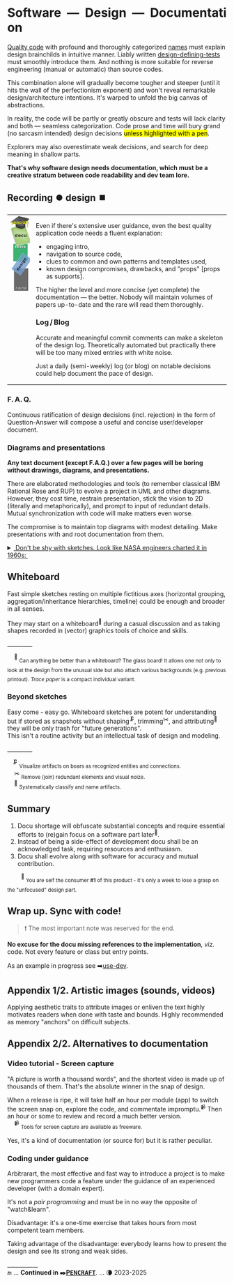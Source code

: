 # Software&nbsp;&nbsp;&mdash;&nbsp;&nbsp;Design&nbsp;&nbsp;&mdash;&nbsp;&nbsp;Documentation

[Quality code](../../QA/README+/code-quality.md) with profound and thoroughly categorized [names](../../design/names) must explain design brainchilds in intuitive manner. 
Liably written [design-defining-tests](../../design/drive/) must smoothly introduce them. And nothing is more suitable for reverse engineering (manual or automatic) than source codes. 

This combination alone will gradually become tougher and steeper (until it hits the wall of the perfectionism exponent) and won't reveal remarkable design/architecture intentions. 
It's warped to unfold the big canvas of abstractions.

In reality, the code will be partly or greatly obscure and tests will lack clarity and both &mdash; seamless categorization. 
Code prose and time will bury grand (no sarcasm intended) design decisions <mark>unless highlighted with a pen</mark>.

Explorers may also overestimate weak decisions, and search for deep meaning in shallow parts.

**That's why software design needs documentation, which must be a creative stratum between code readability and dev team lore.**

## Recording ⏺️ design ⏹️

<table><tr valign="top"><td><picture><img alt="&nbsp;Docu pillar" src="../../../_rsc/_img/illus/docu/docu_pillar.jpg" /></picture></td><td>

Even if there's extensive user guidance, even the best quality application code needs a fluent explanation: 

* engaging intro,
* navigation to source code,
* clues to common and own patterns and templates used,
* known design compromises, drawbacks, and "props" [props as supports].

The higher the level and more concise (yet complete) the documentation &mdash; the better. Nobody will maintain volumes of papers up-to-date and the rare will read them thoroughly.

### Log&thinsp;/&thinsp;Blog

Accurate and meaningful commit comments can make a skeleton of the design log. Theoretically automated but practically there will be too many mixed entries with white noise.

Just a daily (semi-weekly) log (or blog) on notable decisions could help document the pace of design. 
  
</td></tr></table>

### F.&thinsp;A.&thinsp;Q.

Continuous ratification of design decisions (incl. rejection) in the form of Question-Answer will compose a useful and concise user/developer document. 

### Diagrams and presentations

**Any text document (except F.A.Q.) over a few pages will be boring without drawings, diagrams, and presentations.**

There are elaborated methodologies and tools (to remember classical IBM Rational Rose and RUP) to evolve a project in UML and other diagrams. 
However, they cost time, restrain presentation, stick the vision to 2D (literally and metaphorically), and prompt to input of redundant details. Mutual synchronization with code will make matters even worse.

The compromise is to maintain top diagrams with modest detailing. Make presentations with and root documentation from them. 

<details><summary><ins>&nbsp;Don't be shy with sketches. Look like NASA engineers charted it in 1960s:&nbsp</ins></summary>
&nbsp;
  
<picture><img alt="&nbsp;freehand fast graphic sketch of space station" src="../../../_rsc/_img/snap/NASA.Sketch.SaturnV_to_station-1960s.jpg"></picture>

Sketch of a space station. Image source: NASA archives.

\_________</details>

## Whiteboard

Fast simple sketches resting on multiple fictitious axes (horizontal grouping, aggregation/inheritance hierarchies, timeline) could be enough and broader in all senses. 

They may start on a whiteboard<sup>🔲</sup> during a casual discussion and as taking shapes recorded in (vector) graphics tools of choice and skills. 

\_________

&nbsp;&nbsp;&nbsp;&nbsp;<sup>🔲</sup> <sub>Can anything be better than a whiteboard? The glass board! It allows one not only to look at the design from the unusual side but also attach various backgrounds (e.g. previous printout). _Trace paper_ is a compact individual variant.</sub>

### Beyond sketches

Easy come - easy go. 
Whiteboard sketches are potent for understanding but if stored as snapshots without shaping<sup>🗜️</sup>, trimming<sup>✂️</sup>, and attributing<sup>🍒</sup> they will be only trash for "future generations".\
This isn't a routine activity but an intellectual task of design and modeling.

\_________

&nbsp;&nbsp;&nbsp;<sup>🗜️</sup> <sub>Visualize artifacts on boars as recognized entities and connections.</sub>\
&nbsp;&nbsp;&nbsp;&nbsp;<sup>✂️</sup> <sub>Remove (join) redundant elements and visual noize.</sub>\
&nbsp;&nbsp;&nbsp;&nbsp;<sup>🍒</sup> <sub>Systematically classify and name artifacts.</sub>

## Summary

1. Docu shortage will obfuscate substantial concepts and require essential efforts to (re)gain focus on a software part later<sup>🔖</sup>.  
2. Instead of being a side-effect of development docu shall be an acknowledged task, requiring resources and enthusiasm.
3. Docu shall evolve along with software for accuracy and mutual contribution.

&nbsp;&nbsp;&nbsp;&nbsp;&nbsp;&nbsp;&nbsp;&nbsp;<sup>🔖</sup> <sub>You are self the consumer&nbsp;**#1** of this product - it's only a week to lose a grasp on the "unfocused" design part.</sub>

## Wrap up. Sync with code!

> ❗ The most important note was reserved for the end.

**No excuse for the docu missing references to the implementation**, _viz._ code. Not every feature or class but entry points.

As an example in progress see ➡️[use-dev](https://github.com/Kyriosity/use-dev/).

## Appendix 1/2. Artistic images (sounds, videos)

Applying aesthetic traits to attribute images or enliven the text highly motivates readers when done with taste and bounds. Highly recommended as memory "anchors" on difficult subjects.

## Appendix 2/2. Alternatives to documentation

### Video tutorial - Screen capture

"A picture is worth a thousand words", and the shortest video is made up of thousands of them. That's the absolute winner in the snap of design. 

When a release is ripe, it will take half an hour per module (app) to switch the screen snap on, explore the code, and commentate impromptu.<sup>📹</sup> Then an hour or some to review and record a much better version.\
&nbsp;&nbsp;&nbsp;&nbsp;<sup>📹</sup> <sub>Tools for screen capture are available as freeware.</sub>

Yes, it's a kind of documentation (or source for) but it is rather peculiar.

### Coding under guidance

Arbitrarart, the most effective and fast way to introduce a project is to make new programmers code a feature under the guidance of an experienced developer (with a domain expert).

It's not a _pair programming_ and must be in no way the opposite of "watch&learn".

Disadvantage: it's a one-time exercise that takes hours from most competent team members.

Taking advantage of the disadvantage: everybody learns how to present the design and see its strong and weak sides.

\___________\
🔚 ... **Continued in ✒️[P<samp>ENCRAFT</samp>](../../../pencraft/README.md)**. ... 🌘 2023-2025
